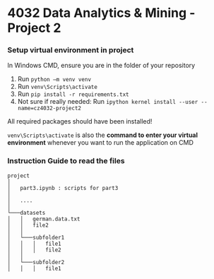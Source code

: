 # 4032 Data Analytics & Mining - Project 2

### Setup virtual environment in project

In Windows CMD, ensure you are in the folder of your repository

1. Run `python –m venv venv`
2. Run `venv\Scripts\activate` 
3. Run `pip install -r requirements.txt`
4. Not sure if really needed: Run `ipython kernel install --user --name=cz4032-project2`

All required packages should have been installed!

`venv\Scripts\activate` is also the <b>command to enter your virtual environment</b> whenever you want to run the application on CMD


### Instruction Guide to read the files

```
project
│
│   part3.ipynb : scripts for part3
│   
│   ....
│   
└───datasets
│   │   german.data.txt
│   │   file2
│   │
│   └───subfolder1
│   │   │   file1
│   │   │   file2
│   │
│   └───subfolder2
│   │   │   file1  